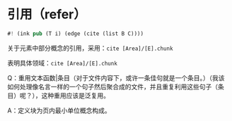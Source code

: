 
# 引用（refer）

```rs
#! (ink pub (T i) (edge (cite (list B C))))
```

关于元素中部分概念的引用，采用：`cite [Area]/[E].chunk`

表明具体领域：`cite [Area]/[E].chunk`

Q：重用文本函数|条目（对于文件内容下，或许一条佳句就是一个条目。）（我该如何处理像名言一样的一个句子然后聚合成的文件，并且重复利用这些句子（条目）呢？），这种重用应该是泛复用。

A：定义块为页内最小单位概念构成。